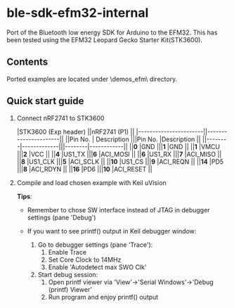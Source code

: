 ble-sdk-efm32-internal
======================

Port of the Bluetooth low energy SDK for Arduino to the EFM32. This has been tested using the EFM32 Leopard Gecko Starter Kit(STK3600).

Contents
----------------------

Ported examples are located under \demos_efm\ directory.

Quick start guide
----------------------

1. Connect nRF2741 to STK3600

    |STK3600 (Exp header)   ||nRF2741 (P1)          ||
    |-----------------------||----------------------||
    ||Pin No. | Description |||Pin No. |Description ||
    ||--------|-------------|||--------|------------||
    ||**0**   |GND          |||**1**   |GND         ||
    ||**1**   |VMCU         |||**2**   |VCC         ||
    ||**4**   |US1_TX       |||**6**   |ACI_MOSI    ||
    ||**6**   |US1_RX       |||**7**   |ACI_MISO    ||
    ||**8**   |US1_CLK      |||**5**   |ACI_SCLK    ||
    ||**10**  |US1_CS       |||**9**   |ACI_REQN    ||
    ||**14**  |PD5          |||**8**   |ACI_RDYN    ||
    ||**16**  |PD6          |||**10**  |ACI_RESET   ||

2. Compile and load chosen example with Keil uVision

    **Tips**:

    - Remember to chose SW interface instead of JTAG in debugger settings (pane 'Debug') 

    - If you want to see printf() output in Keil debugger window:
        1. Go to debugger settings (pane 'Trace'):
            1. Enable Trace
            2. Set Core Clock to 14MHz
            3. Enable 'Autodetect max SWO Clk'
        2. Start debug session:
            1. Open printf viewer via 'View'->'Serial Windows'->'Debug (printf) Viewer'
            2. Run program and enjoy printf() output

        


    



   
